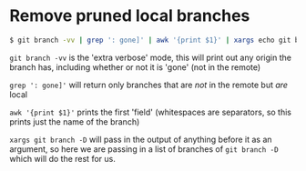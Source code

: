 # Remove pruned local branches

```bash
$ git branch -vv | grep ': gone]' | awk '{print $1}' | xargs echo git branch -D # remove 'echo' to actually do it
```

`git branch -vv` is the 'extra verbose' mode, this will print out any origin the branch has, including whether or not it is 'gone' (not in the remote)

`grep ': gone]'` will return only branches that are _not_ in the remote but _are_ local

`awk '{print $1}'` prints the first 'field' (whitespaces are separators, so this prints just the name of the branch)

`xargs git branch -D` will pass in the output of anything before it as an argument, so here we are passing in a list of branches of `git branch -D` which will do the rest for us.